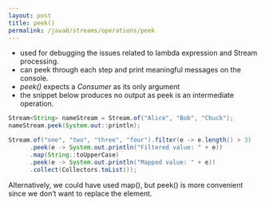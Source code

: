 ```yaml
---
layout: post
title: peek()
permalink: /java8/streams/operations/peek
---
```


* used for debugging the issues related to lambda expression and Stream processing.
* can peek through each step and print meaningful messages on the console.
* *peek()* expects a *Consumer<T>* as its only argument
* the snippet below produces no output as peek is an intermediate operation.

```java
Stream<String> nameStream = Stream.of("Alice", "Bob", "Chuck");
nameStream.peek(System.out::println);

Stream.of("one", "two", "three", "four").filter(e -> e.length() > 3)
      .peek(e -> System.out.println("Filtered value: " + e))
      .map(String::toUpperCase)
      .peek(e -> System.out.println("Mapped value: " + e))
      .collect(Collectors.toList());
```
Alternatively, we could have used map(), but peek() is more convenient since we don’t want to replace the element.
